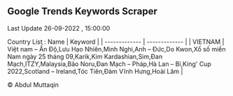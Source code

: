 

## Google Trends Keywords Scraper 
 
Last Update 26-09-2022 , 15:00:00

Country List :
 Name  | Keyword |
| ------------- | ------------- |
| VIETNAM | Việt nam – Ấn Độ,Lưu Hạo Nhiên,Minh Nghi,Anh – Đức,Do Kwon,Xổ số miền Nam ngày 25 tháng 09,Karik,Kim Kardashian,Sim,Đan Mạch,ITZY,Malaysia,Bão Noru,Đan Mạch – Pháp,Hà Lan – Bỉ,King' Cup 2022,Scotland – Ireland,Tóc Tiên,Đàm Vĩnh Hưng,Hoài Lâm |



© Abdul Muttaqin 
